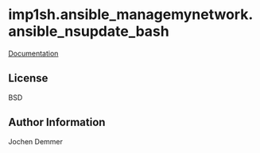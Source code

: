 imp1sh.ansible_managemynetwork.ansible_nsupdate_bash
=========

[Documentation](https://wiki.junicast.de/en/junicast/docs/AnsibleManagemynetworkCollection/roleNsupdateBash)

License
-------

BSD

Author Information
------------------

Jochen Demmer
